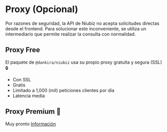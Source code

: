 # Proxy (Opcional)

Por razones de seguridad, la API de Niubiz no acepta solicitudes directas desde el frontend. Para solucionar este inconveniente, se utiliza un intermediario que permite realizar la consulta con normalidad.

## Proxy Free

El paquete de ```@dankira/niubiz``` usa su propio proxy gratuita y segura (SSL) 🔒

- Con SSL
- Gratis
- Limitado a 1,000 (mil) peticiones clientes por día
- Latencia media

## Proxy Premium 🦄

Muy pronto [Información](https://x.com/_dankira_)
